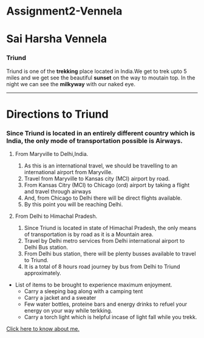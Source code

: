 # Assignment2-Vennela
# Sai Harsha Vennela
### Triund
 Triund is one of the **trekking** place located in India.We get to trek upto 5 miles and we get see the beautiful **sunset** on the way to moutain top. In the night we can see the **milkyway** with our naked eye.

 ---
 # Directions to Triund
 ### Since Triund is located in an entirely different country which is India, the only mode of transportation possible is **Airways**.
1. From Maryville to Delhi,India.

    1. As this is an international travel, we should be travelling to an international airport from Maryville.
    1. Travel from Maryville to Kansas city (MCI) airport by road.
    1. From Kansas Citry (MCI) to Chicago (ord) airport by taking a flight and travel through airways
    1. And, from Chicago to Delhi there will be direct flights available.
    1.  By this point you will be reaching Delhi.
1.  From Delhi to Himachal Pradesh.
    1. Since Triund is located in state of Himachal Pradesh, the only means of transportation is by road as it is a Mountain area.
    1. Travel by Delhi metro services from Delhi international airport to Delhi Bus station.
    1. From Delhi bus station, there will be plenty busses available to travel to Triund.
    1. It is a total of 8 hours road journey by bus from Delhi to Triund approximately.
- List of items to be brought to experience maximum enjoyment.
    - Carry a sleeping bag along with a camping tent
    - Carry a jacket and a sweater
    - Few water bottles, proteine bars and energy drinks to refuel your energy on your way while terkking.
    - Carry a torch light which is helpful incase of light fall while you trekk.
    
[Click here to know about me.](AboutMe)



